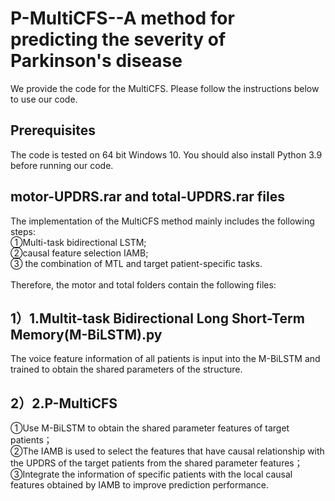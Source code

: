 # P-MultiCFS--A method for predicting the severity of Parkinson's disease
We provide the code for the MultiCFS. Please follow the instructions below to use our code.
## Prerequisites
The code is tested on 64 bit Windows 10. You should also install Python 3.9 before running our code.
## motor-UPDRS.rar and total-UPDRS.rar files
The implementation of the MultiCFS method mainly includes the following steps:<br>
①Multi-task bidirectional LSTM;<br>
②causal feature selection IAMB; <br>
③ the combination of MTL and target patient-specific tasks.<br>
<br>
Therefore, the motor and total folders contain the following files:
## 1）1.Multit-task Bidirectional Long Short-Term Memory(M-BiLSTM).py
The voice feature information of all patients is input into the M-BiLSTM and trained to obtain the shared parameters of the structure.
## 2）2.P-MultiCFS
①Use M-BiLSTM to obtain the shared parameter features of target patients；<br>
②The IAMB is used to select the features that have causal relationship with the UPDRS of the target patients from the shared parameter features；<br>
③Integrate the information of specific patients with the local causal features obtained by IAMB to improve prediction performance.

